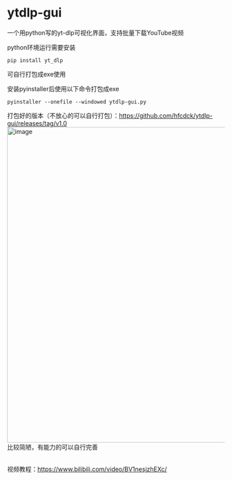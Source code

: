 # ytdlp-gui
一个用python写的yt-dlp可视化界面，支持批量下载YouTube视频


python环境运行需要安装
```
pip install yt_dlp
```
可自行打包成exe使用

安装pyinstaller后使用以下命令打包成exe
```
pyinstaller --onefile --windowed ytdlp-gui.py
```
打包好的版本（不放心的可以自行打包）：https://github.com/hfcdck/ytdlp-gui/releases/tag/v1.0
<img width="893" height="731" alt="image" src="https://github.com/user-attachments/assets/e141f754-29a4-4d1f-a10c-a2a74795e032" />
</br>比较简陋，有能力的可以自行完善

</br>视频教程：https://www.bilibili.com/video/BV1nesjzhEXc/

